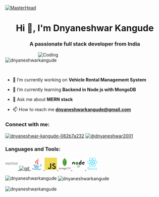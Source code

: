 [![MasterHead](https://github.com/user-attachments/assets/e48f5627-ecf3-47f2-b3bb-f4e1278d15c0)
](https://dnyaneshwarkangude.io)
<h1 align="center">Hi 👋, I'm Dnyaneshwar Kangude</h1>
<h3 align="center">A passionate full stack developer from India</h3>
<img align="right" alt="Coding" width="400" src="https://cdn.dribbble.com/users/1162077/screenshots/3848914/programmer.gif"/>

<p align="left"> <img src="https://komarev.com/ghpvc/?username=dnyaneshwarkangude&label=Profile%20views&color=0e75b6&style=flat" alt="dnyaneshwarkangude" /> </p>

<p align="left"> <a href="https://twitter.com/" target="blank"><img src="https://img.shields.io/twitter/follow/?logo=twitter&style=for-the-badge" alt="" /></a> </p>

- 🔭 I’m currently working on **Vehicle Rental Management System**

- 🌱 I’m currently learning **Backend in Node js with MongoDB**

- 💬 Ask me about **MERN stack**

- 📫 How to reach me **dnyaneshwarkangude@gmail.com**

<h3 align="left">Connect with me:</h3>
<p align="left">
<a href="https://linkedin.com/in/dnyaneshwar-kangude-082b7a232" target="blank"><img align="center" src="https://raw.githubusercontent.com/rahuldkjain/github-profile-readme-generator/master/src/images/icons/Social/linked-in-alt.svg" alt="dnyaneshwar-kangude-082b7a232" height="30" width="40" /></a>
<a href="https://www.hackerrank.com/@dnyaneshwar2001" target="blank"><img align="center" src="https://raw.githubusercontent.com/rahuldkjain/github-profile-readme-generator/master/src/images/icons/Social/hackerrank.svg" alt="@dnyaneshwar2001" height="30" width="40" /></a>
</p>

<h3 align="left">Languages and Tools:</h3>
<p align="left"> <a href="https://expressjs.com" target="_blank" rel="noreferrer"> <img src="https://raw.githubusercontent.com/devicons/devicon/master/icons/express/express-original-wordmark.svg" alt="express" width="40" height="40"/> </a> <a href="https://git-scm.com/" target="_blank" rel="noreferrer"> <img src="https://www.vectorlogo.zone/logos/git-scm/git-scm-icon.svg" alt="git" width="40" height="40"/> </a> <a href="https://www.java.com" target="_blank" rel="noreferrer"> <img src="https://raw.githubusercontent.com/devicons/devicon/master/icons/java/java-original.svg" alt="java" width="40" height="40"/> </a> <a href="https://developer.mozilla.org/en-US/docs/Web/JavaScript" target="_blank" rel="noreferrer"> <img src="https://raw.githubusercontent.com/devicons/devicon/master/icons/javascript/javascript-original.svg" alt="javascript" width="40" height="40"/> </a> <a href="https://www.mongodb.com/" target="_blank" rel="noreferrer"> <img src="https://raw.githubusercontent.com/devicons/devicon/master/icons/mongodb/mongodb-original-wordmark.svg" alt="mongodb" width="40" height="40"/> </a> <a href="https://nodejs.org" target="_blank" rel="noreferrer"> <img src="https://raw.githubusercontent.com/devicons/devicon/master/icons/nodejs/nodejs-original-wordmark.svg" alt="nodejs" width="40" height="40"/> </a> <a href="https://reactjs.org/" target="_blank" rel="noreferrer"> <img src="https://raw.githubusercontent.com/devicons/devicon/master/icons/react/react-original-wordmark.svg" alt="react" width="40" height="40"/> </a> </p>

<p><img align="left" src="https://github-readme-stats.vercel.app/api/top-langs?username=dnyaneshwarkangude&show_icons=true&locale=en&layout=compact" alt="dnyaneshwarkangude" /></p>

<p>&nbsp;<img align="center" src="https://github-readme-stats.vercel.app/api?username=dnyaneshwarkangude&show_icons=true&locale=en" alt="dnyaneshwarkangude" /></p>

<p><img align="center" src="https://github-readme-streak-stats.herokuapp.com/?user=dnyaneshwarkangude&" alt="dnyaneshwarkangude" /></p>
